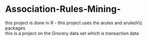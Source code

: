 # Association-Rules-Mining-
 this project is done in R - this project uses the arules and arulesViz packages  
 this is a project on the Grocery data set which is transaction data 
